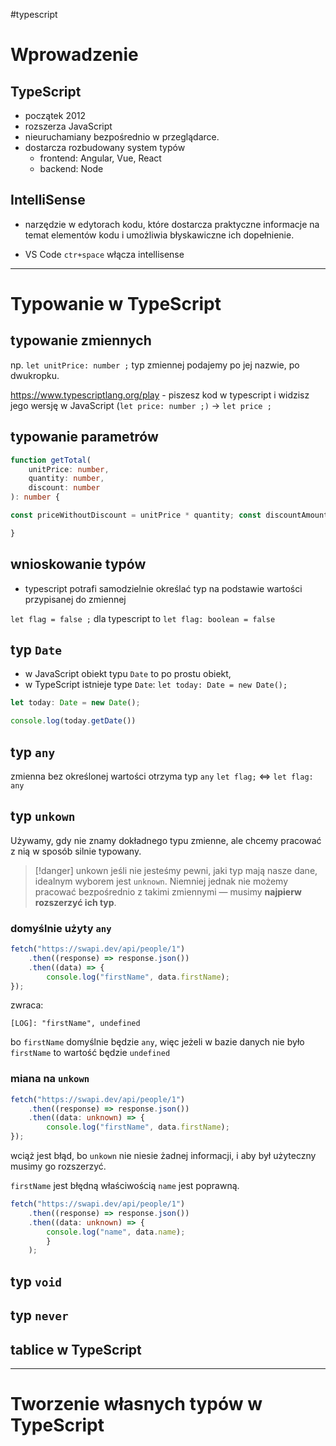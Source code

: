 #typescript 

# Wprowadzenie
## TypeScript
- początek 2012
- rozszerza JavaScript
- nieuruchamiany bezpośrednio w przeglądarce.
- dostarcza rozbudowany system typów 
	- frontend: Angular, Vue, React
	- backend: Node

## IntelliSense
- narzędzie w edytorach kodu, które dostarcza praktyczne informacje na temat elementów kodu i umożliwia błyskawiczne ich dopełnienie.

- VS Code  `ctr+space` włącza intellisense


----

# Typowanie w TypeScript

## typowanie zmiennych
np. `let unitPrice: number ;` typ zmiennej podajemy po jej nazwie, po dwukropku. 

https://www.typescriptlang.org/play - piszesz kod w typescript i widzisz jego wersję w JavaScript (`let price: number ;)` -> `let price ;`


## typowanie parametrów
```typescript
function getTotal( 
	unitPrice: number, 
	quantity: number, 
	discount: number
): number {

const priceWithoutDiscount = unitPrice * quantity; const discountAmount = priceWithoutDiscount * discount; return priceWithoutDiscount - discountAmount;

}
```



## wnioskowanie typów
- typescript potrafi samodzielnie określać typ na podstawie wartości przypisanej do zmiennej 

`let flag = false ;` dla typescript to `let flag: boolean = false`


## typ `Date` 
- w JavaScript obiekt typu `Date` to po prostu obiekt,
- w TypeScript istnieje type `Date`: `let today: Date = new Date();`

```typescript
let today: Date = new Date();

console.log(today.getDate())
```

## typ `any`
zmienna bez określonej wartości otrzyma typ `any`
`let flag;` <=> `let flag: any`


## typ `unkown`
Używamy, gdy nie znamy dokładnego typu zmienne, ale chcemy pracować z nią w sposób silnie typowany.

>[!danger] unkown
>jeśli nie jesteśmy pewni, jaki typ mają nasze dane, idealnym wyborem jest `unknown`. 
>Niemniej jednak nie możemy pracować bezpośrednio z takimi zmiennymi — musimy **najpierw rozszerzyć ich typ**.

### domyślnie użyty `any`
```typescript
fetch("https://swapi.dev/api/people/1")
	.then((response) => response.json())
	.then((data) => {
		console.log("firstName", data.firstName);
});
```
zwraca:
```
[LOG]: "firstName", undefined
```
bo `firstName` domyślnie będzie `any`, więc jeżeli w bazie danych nie było `firstName` to wartość będzie `undefined`


### miana na `unkown`
```typescript
fetch("https://swapi.dev/api/people/1")
	.then((response) => response.json())
	.then((data: unknown) => {
		console.log("firstName", data.firstName);
});
```
wciąż jest błąd, bo `unkown` nie niesie żadnej informacji, i aby był użyteczny musimy go rozszerzyć.

`firstName` jest błędną właściwością
`name` jest poprawną.
```typescript
fetch("https://swapi.dev/api/people/1") 
	.then((response) => response.json()) 
	.then((data: unknown) => {
		console.log("name", data.name); 
		}
	);
```






## typ `void`





## typ `never`



## tablice w TypeScript



--------------

# Tworzenie własnych typów w TypeScript




















